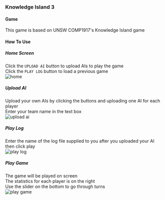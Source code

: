 ### Knowledge Island 3
#### Game
This game is based on UNSW COMP1917's Knowledge Island game
#### How To Use
##### Home Screen
Click the `UPLOAD AI` button to upload AIs to play the game  
Click the `PLAY LOG` button to load a previous game    
![home](https://i.imgur.com/VCI3WpH.png)
##### Upload AI
Upload your own AIs by clicking the buttons and uploading one AI for each player  
Enter your team name in the text box    
![upload ai](https://i.imgur.com/tPaIICq.png)
##### Play Log
Enter the name of the log file supplied to you after you uploaded your AI then click play  
![play log](https://i.imgur.com/lsDE6Yk.png)
##### Play Game
The game will be played on screen  
The statistics for each player is on the right  
Use the slider on the bottom to go through turns  
![play game](https://i.imgur.com/JNMtz6k.png)